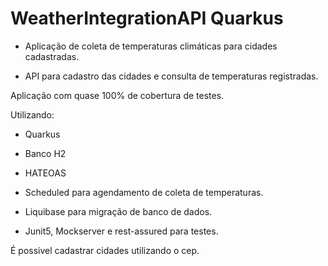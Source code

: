 # WeatherIntegrationAPI Quarkus

- Aplicação de coleta de temperaturas climáticas para cidades cadastradas.

- API para cadastro das cidades e consulta de temperaturas registradas.

Aplicação com quase 100% de cobertura de testes.

Utilizando:

- Quarkus 

- Banco H2

- HATEOAS 

- Scheduled para agendamento de coleta de temperaturas.

- Liquibase para migração de banco de dados.

- Junit5, Mockserver e rest-assured para testes.


É possivel cadastrar cidades utilizando o cep.
